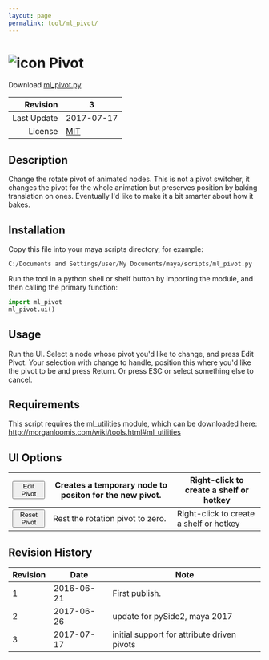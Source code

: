 ```yaml
---
layout: page
permalink: tool/ml_pivot/
---
```


# ![icon](https://raw.githubusercontent.com/morganloomis/ml_tools/master/icons//ml_pivot.png) Pivot
Download [ml_pivot.py](https://raw.githubusercontent.com/morganloomis/ml_tools/master/ml_pivot.py)

| Revision | 3 |
|---:|---|
| Last Update | 2017-07-17 |
| License | [MIT](https://opensource.org/licenses/MIT) |

## Description

 Change the rotate pivot of animated nodes. This is not a pivot switcher, it changes the pivot for the whole animation but preserves position by baking translation on ones. Eventually I'd like to make it a bit smarter about how it bakes.

## Installation

Copy this file into your maya scripts directory, for example:

`C:/Documents and Settings/user/My Documents/maya/scripts/ml_pivot.py`

Run the tool in a python shell or shelf button by importing the module, 
and then calling the primary function:

```python
import ml_pivot
ml_pivot.ui()
```

## Usage

 Run the UI. Select a node whose pivot you'd like to change, and press Edit Pivot. Your selection with change to handle, position this where you'd like the pivot to be and press Return. Or press ESC or select something else to cancel.

## Requirements

 This script requires the ml_utilities module, which can be downloaded here: http://morganloomis.com/wiki/tools.html#ml_utilities

## UI Options


|<button type="button">Edit Pivot</button>|Creates a temporary node to positon for the new pivot.|Right-click to create a shelf or hotkey|
|---|---|---|
|<button type="button">Reset Pivot</button>|Rest the rotation pivot to zero.|Right-click to create a shelf or hotkey|

## Revision History

| Revision | Date | Note|
|---|---|---|
|1|2016-06-21|First publish.|
|2|2017-06-26|update for pySide2, maya 2017|
|3|2017-07-17|initial support for attribute driven pivots|
